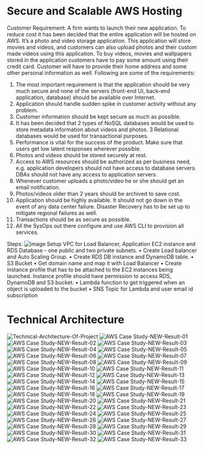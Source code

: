 # Secure and Scalable AWS Hosting
Customer Requirement:
A firm wants to launch their new application. To reduce cost it has been decided
that the entire application will be hosted on AWS. It’s a photo and video storage
application. This application will store movies and videos, and customers can also
upload photos and their custom made videos using this application.
To buy videos, movies and wallpapers stored in the application customers have to
pay some amount using their credit card. Customer will have to provide their
home address and some other personal information as well.
Following are some of the requirements:
1. The most important requirement is that the application should be very
much secure and none of the servers (front-end UI, back-end application,
database) should be available over Internet.
2. Application should handle sudden spike in customer activity without any
problem.
3. Customer information should be kept secure as much as possible.
4. It has been decided that 2 types of NoSQL databases would be used to
store metadata information about videos and photos. 3 Relational
databases would be used for transactional purposes.
5. Performance is vital for the success of the product. Make sure that users
get low latent responses wherever possible.
6. Photos and videos should be stored securely at rest.
7. Access to AWS resources should be authorized as per business need, e.g.
application developers should not have access to database servers. DBAs
should not have any access to application servers.
8. Whenever customer uploads a photo/video he or she should get an email
notification.
9. Photos/videos older than 2 years should be archived to save cost.
10. Application should be highly available. It should not go down in the event
of any data center failure. Disaster Recovery has to be set up to mitigate
regional failures as well.
11. Transactions should be as secure as possible.
12. All the SysOps out there configure and use AWS CLI to provision all
services.

Steps:
![image](https://github.com/ritesh-sambhe/MyHandsOnProjects/assets/144586067/8e0a3a2a-7356-4829-92fc-89c9fd0c4c33)
Setup VPC for Load Balancer, Application EC2 instance and RDS Database - one public and two private subnets.
• Create Load balancer and Auto Scaling Group.
• Create RDS DB instance and DynamoDB table.
• S3 Bucket
• Get domain name and map it with Load Balancer
• Create instance profile that has to be attached to the EC2 instances being launched. Instance profile should have
permission to access RDS, DynamoDB and S3 bucket.
• Lambda function to get triggered when an object is uploaded to the bucket
• SNS Topic for Lambda and user email id subscription

# Technical Architecture
![Technical-Architecture-Of-Project](https://github.com/ritesh-sambhe/MyHandsOnProjects/assets/144586067/134cbed2-28c6-4d6e-a904-ab8ebf639c3e)
![AWS Case Study-NEW-Result-01](https://github.com/ritesh-sambhe/MyHandsOnProjects/assets/144586067/469406c0-a55c-4a7d-8316-4b34c5b6a645)
![AWS Case Study-NEW-Result-02](https://github.com/ritesh-sambhe/MyHandsOnProjects/assets/144586067/e8f8e946-d97d-43f7-b728-9619cbb43c2b)
![AWS Case Study-NEW-Result-03](https://github.com/ritesh-sambhe/MyHandsOnProjects/assets/144586067/5067a0c3-cd03-4d14-90e0-6b9fd1918184)
![AWS Case Study-NEW-Result-04](https://github.com/ritesh-sambhe/MyHandsOnProjects/assets/144586067/24532f14-1196-4cce-ad18-960bf14195e0)
![AWS Case Study-NEW-Result-05](https://github.com/ritesh-sambhe/MyHandsOnProjects/assets/144586067/01f8a2a1-49a8-4827-866a-bb88d0d4576f)
![AWS Case Study-NEW-Result-06](https://github.com/ritesh-sambhe/MyHandsOnProjects/assets/144586067/49fb6d12-49d2-47f1-a5d4-8300f0bc6cc8)
![AWS Case Study-NEW-Result-07](https://github.com/ritesh-sambhe/MyHandsOnProjects/assets/144586067/899a8549-485c-404b-b7ca-3d1384ccc510)
![AWS Case Study-NEW-Result-08](https://github.com/ritesh-sambhe/MyHandsOnProjects/assets/144586067/fb10ff39-0a17-472b-8d11-89af6f06a3bc)
![AWS Case Study-NEW-Result-09](https://github.com/ritesh-sambhe/MyHandsOnProjects/assets/144586067/cdd495d1-a1e6-47cf-9d72-52d3ccc7b355)
![AWS Case Study-NEW-Result-10](https://github.com/ritesh-sambhe/MyHandsOnProjects/assets/144586067/2cfc54f9-2650-4b66-b7a2-2b9203243f24)
![AWS Case Study-NEW-Result-11](https://github.com/ritesh-sambhe/MyHandsOnProjects/assets/144586067/71f15a41-2594-4fa3-b787-d5090b227071)
![AWS Case Study-NEW-Result-12](https://github.com/ritesh-sambhe/MyHandsOnProjects/assets/144586067/379af235-ba7d-4988-8c15-2baa9dd4bb47)
![AWS Case Study-NEW-Result-13](https://github.com/ritesh-sambhe/MyHandsOnProjects/assets/144586067/a4cec039-26ee-45c6-997f-fb79b4363953)
![AWS Case Study-NEW-Result-14](https://github.com/ritesh-sambhe/MyHandsOnProjects/assets/144586067/e0877b1b-1c3b-427c-aeed-7433e37fd07f)
![AWS Case Study-NEW-Result-15](https://github.com/ritesh-sambhe/MyHandsOnProjects/assets/144586067/68f9452f-1700-4723-a8eb-8be6936af87c)
![AWS Case Study-NEW-Result-16](https://github.com/ritesh-sambhe/MyHandsOnProjects/assets/144586067/ec9bcc47-27ab-4798-b557-5d9263effc0a)
![AWS Case Study-NEW-Result-17](https://github.com/ritesh-sambhe/MyHandsOnProjects/assets/144586067/7a61902b-c673-4472-8929-801c9f33b8df)
![AWS Case Study-NEW-Result-18](https://github.com/ritesh-sambhe/MyHandsOnProjects/assets/144586067/c545093d-694d-47c3-b9a0-f6a5153055ab)
![AWS Case Study-NEW-Result-19](https://github.com/ritesh-sambhe/MyHandsOnProjects/assets/144586067/b3619cee-d8d6-4c5f-a9e6-75c9031e1b62)
![AWS Case Study-NEW-Result-20](https://github.com/ritesh-sambhe/MyHandsOnProjects/assets/144586067/2c4dc2ba-b0ad-455f-a667-3257c5224bcf)
![AWS Case Study-NEW-Result-21](https://github.com/ritesh-sambhe/MyHandsOnProjects/assets/144586067/ebf75332-a762-463c-ab79-df556ba26125)
![AWS Case Study-NEW-Result-22](https://github.com/ritesh-sambhe/MyHandsOnProjects/assets/144586067/cfb89d9a-76e4-4e01-a51c-513ba55a7cbc)
![AWS Case Study-NEW-Result-23](https://github.com/ritesh-sambhe/MyHandsOnProjects/assets/144586067/6fac2603-0c03-4fbc-a2ca-494cd770b5ad)
![AWS Case Study-NEW-Result-24](https://github.com/ritesh-sambhe/MyHandsOnProjects/assets/144586067/671cea58-ff4d-4034-97b2-76d238071032)
![AWS Case Study-NEW-Result-25](https://github.com/ritesh-sambhe/MyHandsOnProjects/assets/144586067/a227734a-a8c5-4997-9a7b-da5f753b273c)
![AWS Case Study-NEW-Result-26](https://github.com/ritesh-sambhe/MyHandsOnProjects/assets/144586067/61784e64-a72c-45bc-a527-14dbf936192e)
![AWS Case Study-NEW-Result-27](https://github.com/ritesh-sambhe/MyHandsOnProjects/assets/144586067/54c2e4ed-c3de-41d8-aa9b-428073a6ab45)
![AWS Case Study-NEW-Result-28](https://github.com/ritesh-sambhe/MyHandsOnProjects/assets/144586067/96b62be0-3f42-4f66-b6bd-4ab8565d31b3)
![AWS Case Study-NEW-Result-29](https://github.com/ritesh-sambhe/MyHandsOnProjects/assets/144586067/9477d962-6e4e-4ad9-8f94-ade9d1c4c2b5)
![AWS Case Study-NEW-Result-30](https://github.com/ritesh-sambhe/MyHandsOnProjects/assets/144586067/fa289685-0de6-4a25-b418-21ce22aa91f6)
![AWS Case Study-NEW-Result-31](https://github.com/ritesh-sambhe/MyHandsOnProjects/assets/144586067/beb55dda-1563-45dd-846f-11c7aaade2d7)
![AWS Case Study-NEW-Result-32](https://github.com/ritesh-sambhe/MyHandsOnProjects/assets/144586067/5a60cee5-888e-4dd7-a74b-9a8ceb5ffc3f)
![AWS Case Study-NEW-Result-33](https://github.com/ritesh-sambhe/MyHandsOnProjects/assets/144586067/613a9e26-f062-4ce5-b70d-ddcdeabd7aa7)
